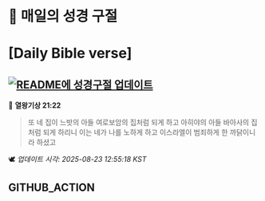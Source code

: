 # 🙏 매일의 성경 구절
# [Daily Bible verse]
## [![README에 성경구절 업데이트](https://github.com/DONGSUKA/first_test/actions/workflows/update-readme-bible.yml/badge.svg)](https://github.com/DONGSUKA/first_test/actions/workflows/update-readme-bible.yml)
<!-- START_BIBLE_VERSE -->
📖 **열왕기상 21:22**
> 또 네 집이 느밧의 아들 여로보암의 집처럼 되게 하고 아히야의 아들 바아사의 집처럼 되게 하리니 이는 네가 나를 노하게 하고 이스라엘이 범죄하게 한 까닭이니라 하셨고

🕊️ _업데이트 시각: 2025-08-23 12:55:18 KST_
  <!-- END_BIBLE_VERSE -->
## GITHUB_ACTION
